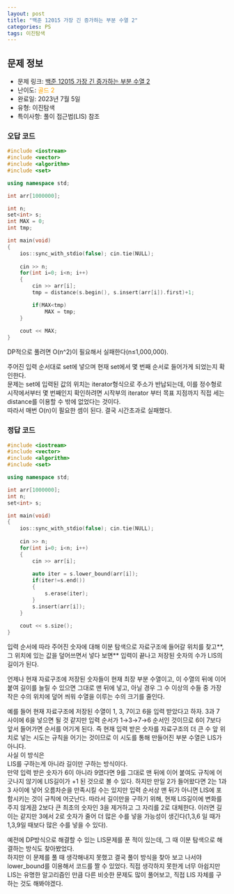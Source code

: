 ```yaml
---
layout: post
title: "백준 12015 가장 긴 증가하는 부분 수열 2"
categories: PS
tags: 이진탐색
---
```


## 문제 정보
- 문제 링크: [백준 12015 가장 긴 증가하는 부분 수열 2](https://www.acmicpc.net/problem/12015)
- 난이도: <span style="color:#FFA500">골드 2</span>
- 완료일: 2023년 7월 5일
- 유형: 이진탐색
- 특이사항: 풀이 접근법(LIS) 참조

### 오답 코드

```C++
#include <iostream>
#include <vector>
#include <algorithm>
#include <set>

using namespace std;

int arr[1000000];

int n;
set<int> s;
int MAX = 0;
int tmp;

int main(void)
{
	ios::sync_with_stdio(false); cin.tie(NULL);
	
	cin >> n;
	for(int i=0; i<n; i++)
	{
		cin >> arr[i];
		tmp = distance(s.begin(), s.insert(arr[i]).first)+1;

		if(MAX<tmp)
			MAX = tmp;
	}
	
	cout << MAX;
}
```

DP적으로 풀려면 O(n^2)이 필요해서 실패한다(n≤1,000,000).

주어진 입력 순서대로 set에 넣으며 현재 set에서 몇 번째 순서로 들어가게 되었는지 확인한다.  
문제는 set에 입력된 값의 위치는 iterator형식으로 주소가 반납되는데, 이를 정수형로 시작에서부터 몇 번째인지 확인하려면 시작부의 iterator 부터 목표 지점까지 직접 세는 distance를 이용할 수 밖에 없었다는 것이다.   
따라서 매번 O(n)이 필요한 셈이 된다. 결국 시간초과로 실패했다.  

### 정답 코드

```C++
#include <iostream>
#include <vector>
#include <algorithm>
#include <set>

using namespace std;

int arr[1000000];
int n;
set<int> s;

int main(void)
{
	ios::sync_with_stdio(false); cin.tie(NULL);
	
	cin >> n;
	for(int i=0; i<n; i++)
	{
		cin >> arr[i];
		
		auto iter = s.lower_bound(arr[i]);
		if(iter!=s.end())
		{
			s.erase(iter);
		}
		s.insert(arr[i]);
	}
	
	cout << s.size();
}
```

입력 순서에 따라 주어진 숫자에 대해 이분 탐색으로 자료구조에 들어갈 위치를 찾고**, 그 위치에 있는 값을 덮어쓰면서 넣다 보면** 입력이 끝나고 저장된 숫자의 수가 LIS의 길이가 된다.

언제나 현재 자료구조에 저장된 숫자들이 현재 최장 부분 수열이고, 이 수열의 뒤에 이어 붙여 길이를 늘릴 수 있으면 그대로 맨 뒤에 넣고, 아닐 경우 그 수 이상의 수들 중 가장 작은 수의 위치에 덮어 씌워 수열을 이루는 수의 크기를 줄인다.

예를 들어 현재 자료구조에 저장된 수열이 1, 3, 7이고 6을 입력 받았다고 하자. 3과 7 사이에 6을 넣으면 될 것 같지만 입력 순서가 1→3→7→6 순서인 것이므로 6이 7보다 앞서 들어가면 순서를 어기게 된다. 즉 현재 입력 받은 숫자를 자료구조의 더 큰 수 앞 위치로 넣는 시도는 규칙을 어기는 것이므로 이 시도를 통해 만들어진 부분 수열은 LIS가 아니다.  
사실 이 방식은  
LIS를 구하는게 아니라 길이만 구하는 방식이다.  
만약 입력 받은 숫자가 6이 아니라 9였다면 9를 그대로 맨 뒤에 이어 붙여도 규칙에 어긋나지 않기에 LIS길이가 +1 된 것으로 볼 수 있다. 하지만 만일 2가 들어왔다면 2는 1과 3 사이에 넣어 오름차순을 만족시킬 수는 있지만 입력 순서상 맨 뒤가 아니면 LIS에 포함시키는 것이 규칙에 어긋난다. 따라서 길이만을 구하기 위해, 현재 LIS길이에 변화를 주지 않게끔 2보다 큰 최초의 숫자인 3을 제거하고 그 자리를 2로 대체한다. 이러면 길이는 같지만 3에서 2로 숫자가 줄어 더 많은 수를 넣을 가능성이 생긴다(1,3,6 일 때가 1,3,9일 때보다 많은 수를 넣을 수 있다).  

예전에 DP방식으로 해결할 수 있는 LIS문제를 푼 적이 있는데, 그 때 이분 탐색으로 해결하는 방식도 찾아봤었다.  
하지만 이 문제를 풀 때 생각해내지 못했고 결국 풀이 방식을 찾아 보고 나서야 lower_bound를 이용해서 코드를 짤 수 있었다. 직접 생각하지 못한게 너무 아쉽지만 LIS는 유명한 알고리즘인 만큼 다른 비슷한 문제도 많이 풀어보고, 직접 LIS 자체를 구하는 것도 해봐야겠다.  
  

